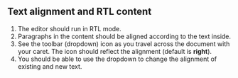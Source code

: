 ## Text alignment and RTL content

1. The editor should run in RTL mode.
1. Paragraphs in the content should be aligned according to the text inside.
1. See the toolbar (dropdown) icon as you travel across the document with your caret. The icon should reflect the alignment (default is **right**).
1. You should be able to use the dropdown to change the alignment of existing and new text.
